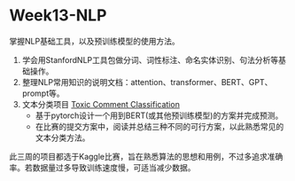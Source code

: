# Week13-NLP
掌握NLP基础工具，以及预训练模型的使用方法。

1. 学会用StanfordNLP工具包做分词、词性标注、命名实体识别、句法分析等基础操作。
2. 整理NLP常用知识的说明文档：attention、transformer、BERT、GPT、prompt等。
3. 文本分类项目 [Toxic Comment Classification](https://www.kaggle.com/competitions/jigsaw-toxic-comment-classification-challenge) 
   - 基于pytorch设计一个用到BERT(或其他预训练模型)的方案并完成预测。
   - 在比赛的提交方案中，阅读并总结三种不同的可行方案，以此熟悉常见的文本分类方法。



此三周的项目都选于Kaggle比赛，旨在熟悉算法的思想和用例，不过多追求准确率。若数据量过多导致训练速度慢，可适当减少数据。
